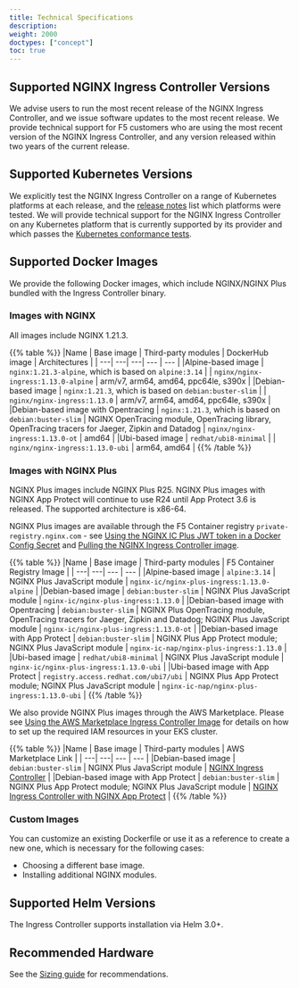 ```yaml
---
title: Technical Specifications
description:
weight: 2000
doctypes: ["concept"]
toc: true
---
```



## Supported NGINX Ingress Controller Versions

We advise users to run the most recent release of the NGINX Ingress Controller, and we issue software updates to the most recent release. We provide technical support for F5 customers who are using the most recent version of the NGINX Ingress Controller, and any version released within two years of the current release.

## Supported Kubernetes Versions

We explicitly test the NGINX Ingress Controller on a range of Kubernetes platforms at each release, and the [release notes](/nginx-ingress-controller/releases) list which platforms were tested. We will provide technical support for the NGINX Ingress Controller on any Kubernetes platform that is currently supported by its provider and which passes the [Kubernetes conformance tests](https://www.cncf.io/certification/software-conformance/).

## Supported Docker Images

We provide the following Docker images, which include NGINX/NGINX Plus bundled with the Ingress Controller binary.

### Images with NGINX

All images include NGINX 1.21.3.

{{% table %}}
|Name | Base image | Third-party modules | DockerHub image | Architectures |
| ---| ---| ---| --- | --- |
|Alpine-based image | ``nginx:1.21.3-alpine``, which is based on ``alpine:3.14`` |  | ``nginx/nginx-ingress:1.13.0-alpine`` | arm/v7, arm64, amd64, ppc64le, s390x |
|Debian-based image | ``nginx:1.21.3``, which is based on ``debian:buster-slim`` |  | ``nginx/nginx-ingress:1.13.0`` | arm/v7, arm64, amd64, ppc64le, s390x |
|Debian-based image with Opentracing | ``nginx:1.21.3``, which is based on ``debian:buster-slim`` | NGINX OpenTracing module, OpenTracing library, OpenTracing tracers for Jaeger, Zipkin and Datadog | ``nginx/nginx-ingress:1.13.0-ot`` | amd64 |
|Ubi-based image | ``redhat/ubi8-minimal`` |  | ``nginx/nginx-ingress:1.13.0-ubi`` | arm64, amd64 |
{{% /table %}}

### Images with NGINX Plus

NGINX Plus images include NGINX Plus R25. 
NGINX Plus images with NGINX App Protect will continue to use R24 until App Protect 3.6 is released.
The supported architecture is x86-64.

NGINX Plus images are available through the F5 Container registry `private-registry.nginx.com` - see [Using the NGINX IC Plus JWT token in a Docker Config Secret](/nginx-ingress-controller/installation/using-the-jwt-token-docker-secret) and [Pulling the NGINX Ingress Controller image](/nginx-ingress-controller/installation/pulling-ingress-controller-image).

{{% table %}}
|Name | Base image | Third-party modules | F5 Container Registry Image |
| ---| ---| --- | --- |
|Alpine-based image | ``alpine:3.14`` | NGINX Plus JavaScript module | `nginx-ic/nginx-plus-ingress:1.13.0-alpine` |
|Debian-based image | ``debian:buster-slim`` | NGINX Plus JavaScript module | `nginx-ic/nginx-plus-ingress:1.13.0` |
|Debian-based image with Opentracing | ``debian:buster-slim`` | NGINX Plus OpenTracing module, OpenTracing tracers for Jaeger, Zipkin and Datadog; NGINX Plus JavaScript module | `nginx-ic/nginx-plus-ingress:1.13.0-ot` |
|Debian-based image with App Protect | ``debian:buster-slim`` | NGINX Plus App Protect module; NGINX Plus JavaScript module | `nginx-ic-nap/nginx-plus-ingress:1.13.0` |
|Ubi-based image | ``redhat/ubi8-minimal`` | NGINX Plus JavaScript module | `nginx-ic/nginx-plus-ingress:1.13.0-ubi` |
|Ubi-based image with App Protect | ``registry.access.redhat.com/ubi7/ubi`` | NGINX Plus App Protect module; NGINX Plus JavaScript module | `nginx-ic-nap/nginx-plus-ingress:1.13.0-ubi` |
{{% /table %}}

We also provide NGINX Plus images through the AWS Marketplace. Please see [Using the AWS Marketplace Ingress Controller Image](/nginx-ingress-controller/installation/using-aws-marketplace-image.md) for details on how to set up the required IAM resources in your EKS cluster.

{{% table %}}
|Name | Base image | Third-party modules | AWS Marketplace Link |
| ---| ---| --- | --- |
|Debian-based image | ``debian:buster-slim`` | NGINX Plus JavaScript module | [NGINX Ingress Controller](https://aws.amazon.com/marketplace/pp/prodview-fx3faxl7zqeau) |
|Debian-based image with App Protect | ``debian:buster-slim`` | NGINX Plus App Protect module; NGINX Plus JavaScript module | [NGINX Ingress Controller with NGINX App Protect](https://aws.amazon.com/marketplace/pp/prodview-vnrnxbf6u3nra) |
{{% /table %}}

### Custom Images

You can customize an existing Dockerfile or use it as a reference to create a new one, which is necessary for the following cases:

* Choosing a different base image.
* Installing additional NGINX modules.

## Supported Helm Versions

The Ingress Controller supports installation via Helm 3.0+.

## Recommended Hardware

See the [Sizing guide](https://www.nginx.com/resources/datasheets/nginx-ingress-controller-kubernetes-sizing-guide/) for recommendations.
